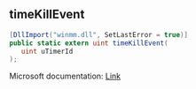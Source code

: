 ## timeKillEvent

```csharp
[DllImport("winmm.dll", SetLastError = true)]
public static extern uint timeKillEvent(
   uint uTimerId
);
```

Microsoft documentation: [Link](https://learn.microsoft.com/en-us/previous-versions/dd757630(v=vs.85))
